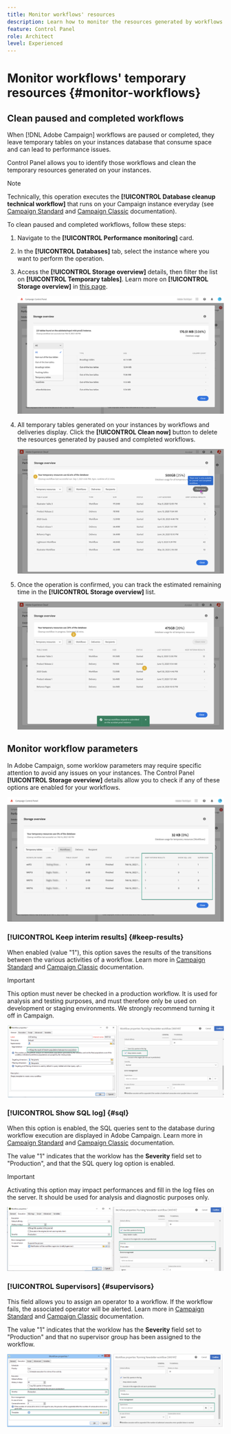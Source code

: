 ```yaml
---
title: Monitor workflows' resources
description: Learn how to monitor the resources generated by workflows on your instances
feature: Control Panel
role: Architect
level: Experienced
---
```

# Monitor workflows' temporary resources {#monitor-workflows}

## Clean paused and completed workflows

When [!DNL Adobe Campaign] workflows are paused or completed, they leave temporary tables on your instances database that consume space and can lead to performance issues.

Control Panel allows you to identify those workflows and clean the temporary resources generated on your instances.

>[!NOTE]
>
>Technically, this operation executes the **[!UICONTROL Database cleanup technical workflow]** that runs on your Campaign instance everyday (see [Campaign Standard](https://experienceleague.adobe.com/docs/campaign-standard/using/administrating/application-settings/technical-workflows.html#list-of-technical-workflows) and [Campaign Classic](https://experienceleague.adobe.com/docs/campaign-classic/using/monitoring-campaign-classic/data-processing/database-cleanup-workflow.html) documentation). 

To clean paused and completed workflows, follow these steps:

1. Navigate to the **[!UICONTROL Performance monitoring]** card.

1. In the **[!UICONTROL Databases]** tab, select the instance where you want to perform the operation.

1. Access the **[!UICONTROL Storage overview]** details, then filter the list on **[!UICONTROL Temporary tables]**. Learn more on **[!UICONTROL Storage overview]** in [this page](database-storage-overview.md).

    ![](assets/wkf-monitoring-filter.png)

1. All temporary tables generated on your instances by workflows and deliveries display. Click the **[!UICONTROL Clean now]** button to delete the resources generated by paused and completed workflows.

    ![](assets/wkf-monitoring-clean.png)

1. Once the operation is confirmed, you can track the estimated remaining time in the **[!UICONTROL Storage overview]** list.

    ![](assets/wkf-monitoring-in-progress.png)

## Monitor workflow parameters 

In Adobe Campaign, some worklow parameters may require specific attention to avoid any issues on your instances. The Control Panel **[!UICONTROL Storage overview]** details allow you to check if any of these options are enabled for your workflows.

![](assets/wkf-monitoring-parameters.png)

### **[!UICONTROL Keep interim results]** {#keep-results}

When enabled (value "1"), this option saves the results of the transitions between the various activities of a workflow. Learn more in [Campaign Standard](https://experienceleague.adobe.com/docs/campaign-standard/using/managing-processes-and-data/executing-a-workflow/managing-execution-options.html) and [Campaign Classic](https://experienceleague.adobe.com/docs/campaign-classic/using/automating-with-workflows/introduction/workflow-best-practices.html#logs) documentation.

>[!IMPORTANT]
>
>This option must never be checked in a production workflow. It is used for analysis and testing purposes, and must therefore only be used on development or staging environments. We strongly recommend turning it off in Campaign.

![](assets/wkf-monitoring-keep.png)

### **[!UICONTROL Show SQL log]** {#sql}

When this option is enabled, the SQL queries sent to the database during workflow execution are displayed in Adobe Campaign. Learn more in [Campaign Standard](https://experienceleague.corp.adobe.com/docs/campaign-standard/using/managing-processes-and-data/executing-a-workflow/managing-execution-options.html?lang=en) and [Campaign Classic](https://experienceleague.adobe.com/docs/campaign-classic/using/automating-with-workflows/advanced-management/workflow-properties.html?lang=en#execution) documentation.

The value "1" indicates that the worklow has the **Severity** field set to "Production", and that the SQL query log option is enabled. 

>[!IMPORTANT]
>
>Activating this option may impact performances and fill in the log files on the server. It should be used for analysis and diagnostic purposes only.

![](assets/wkf-monitoring-sql.png)

### **[!UICONTROL Supervisors]** {#supervisors}

This field allows you to assign an operator to a workflow. If the workflow fails, the associated operator will be alerted. Learn more in [Campaign Standard](https://experienceleague.corp.adobe.com/docs/campaign-standard/using/managing-processes-and-data/executing-a-workflow/monitoring-workflow-execution.html?lang=en#error-management) and [Campaign Classic](https://experienceleague.adobe.com/docs/campaign-classic/using/automating-with-workflows/advanced-management/workflow-properties.html?lang=en#error-management) documentation.

The value "1" indicates that the worklow has the **Severity** field set to "Production" and that no supervisor group has been assigned to the workflow.

![](assets/wkf-monitoring-supervisors.png)
